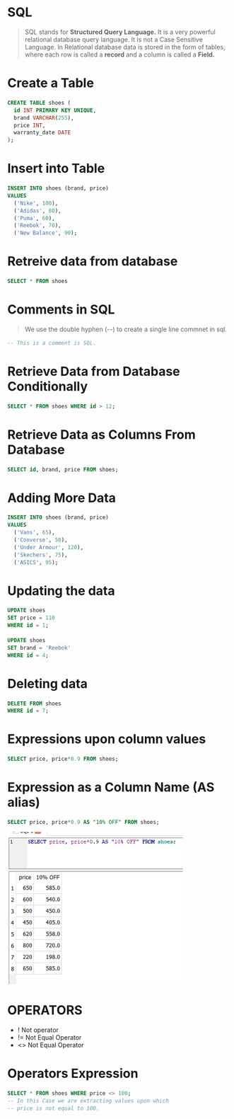 # <b>SQL</b>

><p> SQL stands for <b>Structured Query Language.</b> 
> It is a very powerful relational database query language. It is not a Case Sensitive Language.
> In Relational database data is stored in the form of tables, </br> where
> each row is called a <b>record</b> and a column is called a <b>Field.</b>
>  </p>

# Create a Table

```sql
CREATE TABLE shoes (
  id INT PRIMARY KEY UNIQUE,
  brand VARCHAR(255),
  price INT,
  warranty_date DATE
);
```

# Insert into Table

```sql
INSERT INTO shoes (brand, price)
VALUES
  ('Nike', 100),
  ('Adidas', 80),
  ('Puma', 60),
  ('Reebok', 70),
  ('New Balance', 90);
```

# Retreive data from database

```sql
SELECT * FROM shoes
```
# Comments in SQL
> <p> 
> We use the double hyphen (--) to create a single line commnet in sql. 
</p>

``` sql
-- This is a comment is SQL.

```
# Retrieve Data from Database Conditionally

``` sql 
SELECT * FROM shoes WHERE id > 12;
```

# Retrieve Data as Columns From Database

``` sql 
SELECT id, brand, price FROM shoes;
```
# Adding More Data

```sql
INSERT INTO shoes (brand, price)
VALUES
  ('Vans', 65),
  ('Converse', 50),
  ('Under Armour', 120),
  ('Skechers', 75),
  ('ASICS', 95);

```

# Updating the data

```sql
UPDATE shoes
SET price = 110
WHERE id = 1;

UPDATE shoes
SET brand = 'Reebok'
WHERE id = 4;

```

# Deleting data

```sql
DELETE FROM shoes
WHERE id = 7;

```
# Expressions upon column values

``` sql
SELECT price, price*0.9 FROM shoes;
```

# Expression as a Column Name (AS alias)

``` sql
SELECT price, price*0.9 AS "10% OFF" FROM shoes;
```

![Alt text](<../Screenshots/sql alias snap.PNG>)







# OPERATORS
- ! Not operator
- != Not Equal Operator
- <> Not Equal Operator 
  
# Operators Expression

``` sql 
SELECT * FROM shoes WHERE price <> 100;
-- In this Case we are extracting values upon which
-- price is not equal to 100.
```

